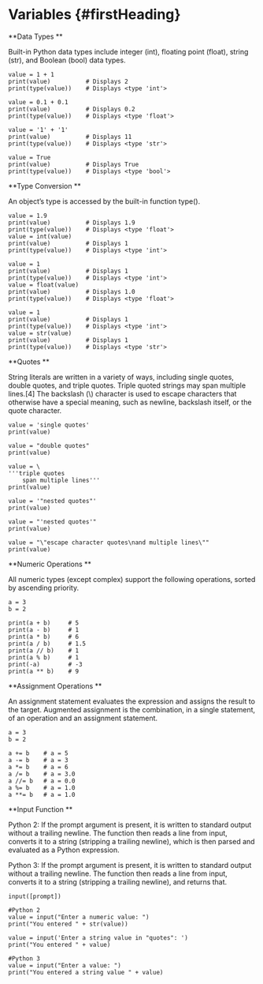 # Variables {#firstHeading}



**Data Types**

Built-in Python data types include integer \(int\), floating point \(float\), string \(str\), and Boolean \(bool\) data types.

```
value = 1 + 1
print(value)          # Displays 2
print(type(value))    # Displays <type 'int'>

value = 0.1 + 0.1
print(value)          # Displays 0.2 
print(type(value))    # Displays <type 'float'>

value = '1' + '1'
print(value)          # Displays 11
print(type(value))    # Displays <type 'str'>

value = True
print(value)          # Displays True
print(type(value))    # Displays <type 'bool'>
```



**Type Conversion**

An object’s type is accessed by the built-in function type\(\).

```
value = 1.9
print(value)          # Displays 1.9
print(type(value))    # Displays <type 'float'>
value = int(value)
print(value)          # Displays 1
print(type(value))    # Displays <type 'int'>

value = 1
print(value)          # Displays 1
print(type(value))    # Displays <type 'int'>
value = float(value)  
print(value)          # Displays 1.0
print(type(value))    # Displays <type 'float'>

value = 1
print(value)          # Displays 1
print(type(value))    # Displays <type 'int'>
value = str(value)  
print(value)          # Displays 1
print(type(value))    # Displays <type 'str'>
```



**Quotes**

String literals are written in a variety of ways, including single quotes, double quotes, and triple quotes. Triple quoted strings may span multiple lines.\[4\] The backslash \(\\) character is used to escape characters that otherwise have a special meaning, such as newline, backslash itself, or the quote character.

```
value = 'single quotes'
print(value)

value = "double quotes"
print(value)

value = \
'''triple quotes
    span multiple lines'''
print(value)

value = '"nested quotes"'
print(value)

value = "'nested quotes'"
print(value)

value = "\"escape character quotes\nand multiple lines\""
print(value)
```



**Numeric Operations**

All numeric types \(except complex\) support the following operations, sorted by ascending priority.

```
a = 3
b = 2

print(a + b)     # 5
print(a - b)     # 1
print(a * b)     # 6
print(a / b)     # 1.5
print(a // b)    # 1
print(a % b)     # 1
print(-a)        # -3
print(a ** b)    # 9
```



**Assignment Operations**

An assignment statement evaluates the expression and assigns the result to the target. Augmented assignment is the combination, in a single statement, of an operation and an assignment statement.



```
a = 3
b = 2

a += b    # a = 5
a -= b    # a = 3
a *= b    # a = 6
a /= b    # a = 3.0
a //= b   # a = 0.0
a %= b    # a = 1.0
a **= b   # a = 1.0
```



**Input Function**

Python 2: If the prompt argument is present, it is written to standard output without a trailing newline. The function then reads a line from input, converts it to a string \(stripping a trailing newline\), which is then parsed and evaluated as a Python expression.

Python 3: If the prompt argument is present, it is written to standard output without a trailing newline. The function then reads a line from input, converts it to a string \(stripping a trailing newline\), and returns that.

```
input([prompt])

#Python 2
value = input("Enter a numeric value: ")
print("You entered " + str(value))

value = input('Enter a string value in "quotes": ')
print("You entered " + value)

#Python 3
value = input("Enter a value: ")
print("You entered a string value " + value)
```



